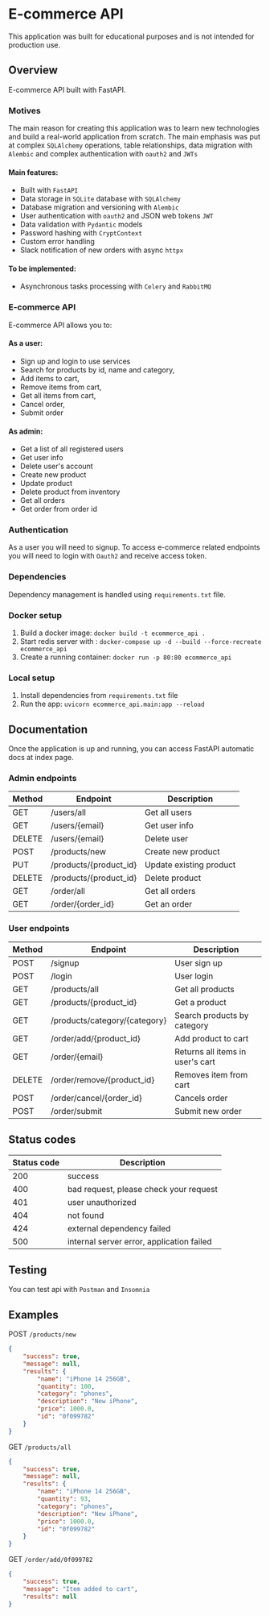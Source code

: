 # E-commerce API

This application was built for educational purposes and is not intended for production use.

## Overview
E-commerce API built with FastAPI.

### Motives
The main reason for creating this application was to learn new technologies 
and build a real-world application from scratch.
The main emphasis was put at complex `SQLAlchemy` operations, table relationships, 
data migration with `Alembic` and complex authentication with `oauth2` and `JWTs`

#### Main features:
- Built with `FastAPI`
- Data storage in `SQLite` database with `SQLAlchemy`
- Database migration and versioning with `Alembic`
- User authentication with `oauth2` and JSON web tokens `JWT`
- Data validation with `Pydantic` models
- Password hashing with `CryptContext`
- Custom error handling
- Slack notification of new orders with async `httpx`
#### To be implemented:
- Asynchronous tasks processing with `Celery` and `RabbitMQ`


### E-commerce API
E-commerce API allows you to:

#### As a user: 
- Sign up and login to use services
- Search for products by id, name and category,
- Add items to cart,
- Remove items from cart,
- Get all items from cart,
- Cancel order,
- Submit order
#### As admin: 
- Get a list of all registered users
- Get user info
- Delete user's account
- Create new product
- Update product
- Delete product from inventory
- Get all orders
- Get order from order id


### Authentication
As a user you will need to signup. To access e-commerce related endpoints you will need to login with `Oauth2` and receive access token.

### Dependencies
Dependency management is handled using `requirements.txt` file. 

### Docker setup

1. Build a docker image: `docker build -t ecommerce_api .`
2. Start redis server with : `docker-compose up -d --build --force-recreate ecommerce_api`
3. Create a running container: `docker run -p 80:80 ecommerce_api`

### Local setup

1. Install dependencies from `requirements.txt` file
2. Run the app: `uvicorn ecommerce_api.main:app --reload`

## Documentation
Once the application is up and running, you can access FastAPI automatic docs 
at index page.

### Admin endpoints

| Method | Endpoint               | Description             |
|--------|------------------------|-------------------------|
| GET    | /users/all             | Get all users           |
| GET    | /users/{email}         | Get user info           |
| DELETE | /users/{email}         | Delete user             |
| POST   | /products/new          | Create new product      |
| PUT    | /products/{product_id} | Update existing product |
| DELETE | /products/{product_id} | Delete product          |
| GET    | /order/all             | Get all orders          |
| GET    | /order/{order_id}      | Get an order            |

### User endpoints

| Method | Endpoint                      | Description                       |
|--------|-------------------------------|-----------------------------------|
| POST   | /signup                       | User sign up                      |
| POST   | /login                        | User login                        |
| GET    | /products/all                 | Get all products                  |
| GET    | /products/{product_id}        | Get a product                     |
| GET    | /products/category/{category} | Search products by category       |
| GET    | /order/add/{product_id}       | Add product to cart               |
| GET    | /order/{email}                | Returns all items in user's  cart |
| DELETE | /order/remove/{product_id}    | Removes item from cart            |
| POST   | /order/cancel/{order_id}      | Cancels order                     |
| POST   | /order/submit                 | Submit new order                  |


## Status codes

| Status code | Description                               |
|-------------|-------------------------------------------|
| 200         | success                                   |
| 400         | bad request, please check your request    |
| 401         | user unauthorized                         |
| 404         | not found                                 |
| 424         | external dependency failed                |
| 500         | internal server error, application failed |

## Testing
You can test api with `Postman` and `Insomnia`

## Examples
POST `/products/new`
```json
{
	"success": true,
	"message": null,
	"results": {
		"name": "iPhone 14 256GB",
		"quantity": 100,
		"category": "phones",
		"description": "New iPhone",
		"price": 1000.0,
		"id": "0f099782"
	}
}
```
GET `/products/all`
```json
{
	"success": true,
	"message": null,
	"results": {
		"name": "iPhone 14 256GB",
		"quantity": 93,
		"category": "phones",
		"description": "New iPhone",
		"price": 1000.0,
		"id": "0f099782"
	}
}
```
GET `/order/add/0f099782`
```json
{
	"success": true,
	"message": "Item added to cart",
	"results": null
}
```
